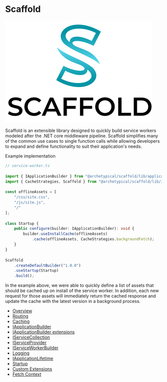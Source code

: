 # Scaffold

![Scaffold](docs/images/Scaffold.png)

Scaffold is an extensible library designed to quickly build service workers modeled after the .NET core middleware pipeline. Scaffold simplifies many of the common use cases to single function calls while allowing developers to expand and define functionality to suit their application's needs.

Example implementation

```ts
// service-worker.ts

import { IApplicationBuilder } from "@archetypical/scaffold/lib/application-builder"
import { CacheStrategies, Scaffold } from "@archetypical/scaffold/lib/index"

const offlineAssets = [
    "/css/site.css",
    "/js/site.js",
    "/"
];

class Startup {
    public configure(builder: IApplicationBuilder): void {
        builder.useInstallCache(offlineAssets)
            .cache(offlineAssets, CacheStrategies.backgroundFetch);
    }
}

Scaffold
    .createDefaultBuilder("1.0.0")
    .useStartup(Startup)
    .build();
```

In the example above, we were able to quickly define a list of assets that should be cached up on install of the service worker. In addition, each new request for those assets will immediately return the cached response and update the cache with the latest version in a background process.

* [Overview](readme.md)
* [Routing](docs/routing.md)
* [Caching](docs/caching.md)
* [IApplicationBuilder](docs/application-builder/iapplication-builder.md)
* [IApplicationBuilder extensions](docs/application-builder/extensions.md)
* [IServiceCollection](docs/iservice-collection.md)
* [IServiceProvider](docs/iservice-provider.md)
* [IServiceWorkerBuilder](docs/iservice-worker-builder.md)
* [Logging](docs/logging/logging.md)
* [IApplicationLifetime](docs/iapplication-lifetime.md)
* [Startup](docs/startup.md)
* [Custom Extensions](docs/custom-extensions.md)
* [Fetch Context](docs/fetch-context.md)

